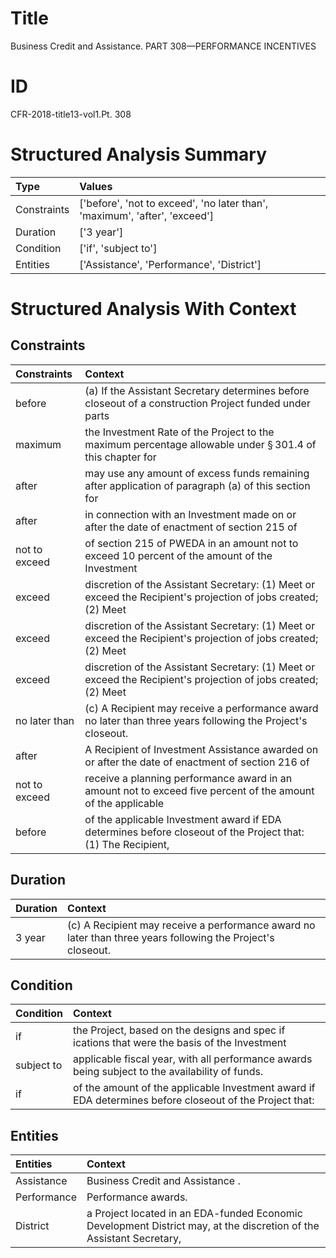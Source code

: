 # Title

 Business Credit and Assistance. PART 308—PERFORMANCE INCENTIVES


# ID

 CFR-2018-title13-vol1.Pt. 308


# Structured Analysis Summary

| Type        | Values                                                                     |
|:------------|:---------------------------------------------------------------------------|
| Constraints | ['before', 'not to exceed', 'no later than', 'maximum', 'after', 'exceed'] |
| Duration    | ['3 year']                                                                 |
| Condition   | ['if', 'subject to']                                                       |
| Entities    | ['Assistance', 'Performance', 'District']                                  |


# Structured Analysis With Context

 


## Constraints

| Constraints   | Context                                                                                                             |
|:--------------|:--------------------------------------------------------------------------------------------------------------------|
| before        | (a) If the Assistant Secretary determines  before closeout of a construction Project funded under parts             |
| maximum       | the Investment Rate of the Project to the maximum percentage allowable under &#167;&#8201;301.4 of this chapter for |
| after         | may use any amount of excess funds remaining after application of paragraph (a) of this section for                 |
| after         | in connection with an Investment made on or after the date of enactment of section 215 of                           |
| not to exceed | of section 215 of PWEDA in an amount not to exceed 10 percent of the amount of the Investment                       |
| exceed        | discretion of the Assistant Secretary: (1) Meet or exceed the Recipient's projection of jobs created; (2) Meet      |
| exceed        | discretion of the Assistant Secretary: (1) Meet or exceed the Recipient's projection of jobs created; (2) Meet      |
| exceed        | discretion of the Assistant Secretary: (1) Meet or exceed the Recipient's projection of jobs created; (2) Meet      |
| no later than | (c) A Recipient may receive a performance award  no later than  three years following the Project's closeout.       |
| after         | A Recipient of Investment Assistance awarded on or after the date of enactment of section 216 of                    |
| not to exceed | receive a planning performance award in an amount not to exceed five percent of the amount of the applicable        |
| before        | of the applicable Investment award if EDA determines before closeout of the Project that: (1) The Recipient,        |


## Duration

| Duration   | Context                                                                                                     |
|:-----------|:------------------------------------------------------------------------------------------------------------|
| 3 year     | (c) A Recipient may receive a performance award no later than three years following the Project's closeout. |


## Condition

| Condition   | Context                                                                                                 |
|:------------|:--------------------------------------------------------------------------------------------------------|
| if          | the Project, based on the designs and spec if ications that were the basis of the Investment            |
| subject to  | applicable fiscal year, with all performance awards being subject to  the availability of funds.        |
| if          | of the amount of the applicable Investment award if EDA determines before closeout of the Project that: |


## Entities

| Entities    | Context                                                                                                             |
|:------------|:--------------------------------------------------------------------------------------------------------------------|
| Assistance  | Business Credit and  Assistance .                                                                                   |
| Performance | Performance  awards.                                                                                                |
| District    | a Project located in an EDA-funded Economic Development District may, at the discretion of the Assistant Secretary, |


